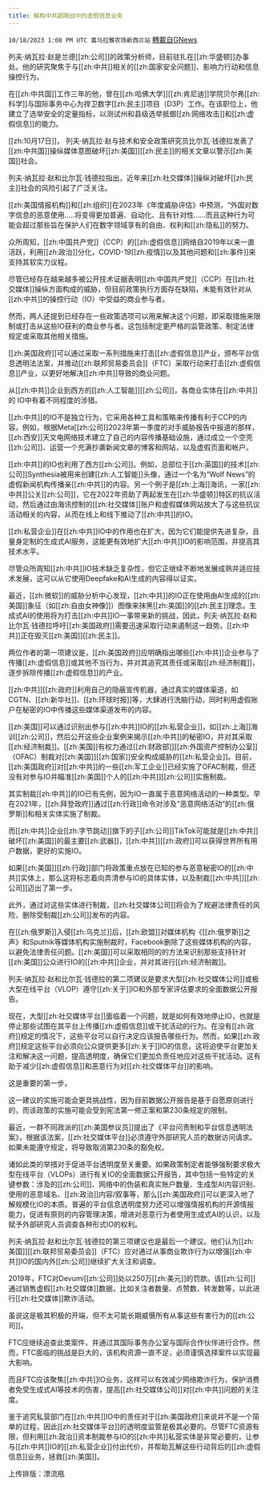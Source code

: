 ```yaml
---
title: 解构中共超限战中的虚假信息业务
---
```

`10/18/2023 1:08 PM UTC 喜马拉雅农场新西兰站` [轉載自GNews](https://gnews.org/articles/1850004)

列夫·纳瓦拉·赵是兰德[[zh:公司]]的政策分析师，目前驻扎在[[zh:华盛顿]]办事处。他的研究聚焦于与[[zh:中共]]相关的[[zh:国家安全问题]]、影响力行动和信息操控行为。

在[[zh:中共国]]工作三年的他，曾在[[zh:哈佛大学]][[zh:肯尼迪]]学院贝尔弗[[zh:科学]]与国际事务中心为捍卫数字[[zh:民主]]项目（D3P）工作。在该职位上，他建立了选举安全的定量指标，以测试州和县级选举抵御[[zh:网络攻击]]和[[zh:虚假信息]]的能力。

[[zh:10月17日]]， 列夫·纳瓦拉·赵与技术和安全政策研究员比尔瓦·钱德拉发表了[[zh:中共国]]操纵媒体意图破坏[[zh:美国]][[zh:民主]]的相关文章以警示[[zh:美国]]社会。

列夫·纳瓦拉·赵和比尔瓦·钱德拉指出，近年来[[zh:社交媒体]]操纵对破坏[[zh:民主]]社会的风险引起了广泛关注。 

[[zh:美国情报机构]]和[[zh:组织]]在2023年《年度威胁评估》中预测，“外国对数字信息的恶意使用.....将变得更加普遍、自动化、且有针对性……而且这种行为可能会超过那些旨在保护人们在数字领域享有的自由、权利和[[zh:隐私]]的努力。

 众所周知，[[zh:中国共产党]]（CCP）的[[zh:虚假信息]]网络自2019年以来一直活跃，利用[[zh:政治]]分化，COVID-19[[zh:疫情]]以及其他问题和[[zh:事件]]来支持其软实力议程。

尽管已经存在越来越多被公开技术证据表明[[zh:中国共产党]]（CCP）在[[zh:社交媒体]]操纵方面构成的威胁，但目前政策执行方面存在缺陷，未能有效针对从[[zh:中共]]的操控行动（IO）中受益的商业参与者。

然而，两人还提到已经存在一些政策选项可以用来解决这个问题，即采取措施来限制或打击从这些IO获利的商业参与者。这包括制定更严格的监管政策、制定法律规定或采取其他相关措施。

[[zh:美国政府]]可以通过采取一系列措施来打击[[zh:虚假信息]]产业，颁布平台信息透明法法案，并推动[[zh:联邦贸易委员会]]（FTC）采取行动来打击[[zh:虚假信息]]产业，以更好地解决[[zh:中共]]导致的商业问题。

从[[zh:中共]]企业到西方的[[zh:人工智能]][[zh:公司]]，各商业实体在[[zh:中共]]的 IO中有着不同程度的涉猎。

[[zh:中共]]的IO不是独立行为，它采用各种工具和策略来传播有利于CCP的内容。例如，根据Meta[[zh:公司]]2023年第一季度的对手威胁报告中报道的那样，[[zh:西安]]天文电网络技术建立了自己的内容传播基础设施，通过成立一个空壳[[zh:公司]]、运营一个充满抄袭新闻文章的博客和网站，以及虚假页面和帐户。　

[[zh:中共]]的IO也利用了西方[[zh:公司]]。例如，总部位于[[zh:英国]]的技术[[zh:公司]]Synthesia被用来创建[[zh:人工智能]]头像，通过一个名为“Wolf News”的虚假新闻机构传播亲[[zh:中共]]的内容。另一个例子是[[zh:上海]]海讯，一家[[zh:中共]]公关[[zh:公司]]，它在2022年资助了两起发生在[[zh:华盛顿]]特区的抗议活动，然后通过由海讯控制的[[zh:社交媒体]]账户和虚假媒体网站放大了与这些抗议活动相关的内容，从而在线上和线下推动了[[zh:中共]]的IO。 

[[zh:私营企业]]在[[zh:中共]]IO中的作用也在扩大，因为它们能提供先进复杂，且量身定制的生成式AI服务，这能更有效地扩大[[zh:中共]]IO的影响范围，并提高其技术水平。

尽管众所周知[[zh:中共]]IO技术缺乏复杂性，但它正继续不断地发展成熟并适应技术发展，这可以从它使用Deepfake和AI生成的内容得以证实。

最近，[[zh:微软]]的威胁分析中心发现，[[zh:中共]]的IO正在使用由AI生成的[[zh:美国]]象征（如[[zh:自由女神像]]）图像来抹黑[[zh:美国]]的[[zh:民主]]理念。生成式AI的使用将为打击[[zh:中共]]IO一事带来新的挑战，因此，列夫·纳瓦拉·赵和比尔瓦·钱德拉呼吁[[zh:美国政府]]需要迅速采取行动来遏制这一趋势。[[zh:中共]]正在毁灭[[zh:美国]][[zh:民主]]。

两位作者的第一项建议是，[[zh:美国政府]]应明确指出哪些[[zh:中共]]企业参与了传播[[zh:虚假信息]]或其他不当行为，并对其追究其责任或采取[[zh:经济制裁]]，逐步拆除传播[[zh:虚假信息]]的产业。

[[zh:中共]][[zh:政府]]利用自己的隐蔽宣传机器，通过真实的媒体渠道，如CGTN、[[zh:新华社]]、[[zh:环球时报]]等，大肆进行洗脑行动，同时利用虚假账户在秘密的IO中传播这些媒体渠道发布的内容。

[[zh:美国]]可以通过识别出参与[[zh:中共]]IO的[[zh:私营企业]]，如[[zh:上海]]海训[[zh:公司]]，然后公开这些企业案例来揭示[[zh:中共]]的秘密IO，并对其采取[[zh:经济制裁]]。[[zh:美国]]有权力通过[[zh:财政部]][[zh:外国资产控制办公室]]（OFAC）制裁对[[zh:美国]][[zh:国家]]安全构成威胁的[[zh:私营企业]]。目前，[[zh:美国政府]]对[[zh:中共]]的一些[[zh:军工企业]]已经实施了OFAC制裁，但还没有对参与IO并瞄准[[zh:美国]]个人的[[zh:中共]][[zh:公司]]实施制裁。

其实制裁[[zh:中共]]的IO已有先例，因为IO一直属于恶意网络活动的一种类型。早在2021年，[[zh:拜登政府]]通过[[zh:行政]]命令对涉及“恶意网络活动”的[[zh:俄罗斯]]和相关实体实施了制裁。

而[[zh:中共]]企业[[zh:字节跳动]]旗下的子[[zh:公司]]TikTok可能就是[[zh:中共]]破坏[[zh:美国]]的最主要[[zh:武器]]，[[zh:中共]][[zh:政府]]可以获得世界所有用户数据，更好的实施IO。

如果[[zh:美国]][[zh:行政]]部门将政策重点放在已知的参与恶意秘密IO的[[zh:中共]]实体上，那么这将标志着向弄清参与IO的具体实体，以及制裁[[zh:中共]][[zh:公司]]迈出了第一步。

此外，通过对这些实体进行制裁，[[zh:社交媒体公司]]将会为了规避法律责任的风险，删除受制裁[[zh:公司]]发布的内容。

在[[zh:俄罗斯]]入侵[[zh:乌克兰]]后，[[zh:欧盟]]对媒体机构《[[zh:俄罗斯]]之声》和Sputnik等媒体机构实施制裁时，Facebook删除了这些媒体机构的内容，以避免法律责任问题。[[zh:美国]]可以采取相同的的方法来识别那些支持针对[[zh:美国]]公众进行IO的[[zh:中共]]企业，并对其进行[[zh:经济制裁]]。

列夫·纳瓦拉·赵和比尔瓦·钱德拉的第二项建议是要求大型[[zh:社交媒体公司]]或极大型在线平台（VLOP）遵守[[zh:关于]]IO和外部专家评估要求的全面数据公开报告。

现在，大型[[zh:社交媒体平台]]面临着一个问题，就是如何有效地停止IO，也就是停止那些试图在其平台上传播[[zh:虚假信息]]或干扰活动的行为。在没有[[zh:政府]]规定的情况下，这些平台可以自行决定应该报告哪些行为。然而，如果[[zh:政府]]规定这些平台必须向公众提供更多[[zh:关于]]IO的信息，这将迫使平台更加关注和解决这一问题，提高透明度，确保它们更加负责任地应对这些干扰活动。这有助于减少[[zh:虚假信息]]和恶意行为对[[zh:社交媒体平台]]的影响。

这是重要的第一步。

这一建议的实施可能会更具挑战性，因为目前数据公开报告是基于自愿原则进行的，而该政策的实施可能会受到宪法第一修正案和第230条规定的限制。

最近，一群不同政派的[[zh:美国参议员]]提出了《平台问责制和平台信息透明法案》，根据该法案，[[zh:社交媒体平台]]必须遵守外部研究人员的数据访问请求。如果未能遵守规定，将导致取消第230条的豁免权。

诸如此类的举措对于促进平台透明度至关重要。如果政策制定者能够强制要求极大型在线平台（VLOPs）进行有关IO的全面数据公开报告，其中包括一些特定的关键参数：涉及的[[zh:公司]]、网络中的伪装和真实账户数量、生成型AI内容识别、使用的恶意域名、[[zh:政治]]内容/叙事等，那么[[zh:美国政府]]可以更深入地了解规模化IO的本质。普遍的平台信息透明度努力还可以增强情报机构的开源情报能力，促进有原则的内容管理决策，增进对恶意行为者使用生成式AI的认识，以及赋予外部研究人员调查各种形式IO的权利。

列夫·纳瓦拉·赵和比尔瓦·钱德拉的第三项建议也是最后一个建议。他们认为[[zh:美国]][[zh:联邦贸易委员会]]（FTC）应对通过从事商业欺诈行为以增强[[zh:中共]]IO的国内外[[zh:公司]]继续扩大关注和调查。

2019年，FTC对Devumi[[zh:公司]]处以250万[[zh:美元]]的罚款。该[[zh:公司]]通过销售虚假[[zh:社交媒体]]数据，比如关注者数量、点赞数、转发数等，以此进行[[zh:社交媒体]]欺诈活动。

虽说这是极其积极的开端，但不太可能长期威慑所有从事这些有害行为的[[zh:公司]]。

FTC应继续追查此类案件，并通过其国际事务办公室与国际合作伙伴进行合作。然而，FTC面临的挑战是巨大的，该机构资源一直不足，必须谨慎选择案件以实现最大影响。

而且FTC应该聚焦[[zh:中共]]IO业务，这样可以有效减少网络欺诈行为，保护消费者免受生成式AI等技术的伤害，提高[[zh:社交媒体公司]]对[[zh:中共]]问题的关注度。

鉴于追究私营部门在[[zh:中共]]IO中的责任对于[[zh:美国政府]]来说并不是一个简单的过程，因此[[zh:社交媒体平台]]的透明度监管是极其必要的。尽管FTC资源有限，但利用[[zh:政治]]资本制裁参与IO的[[zh:中共]]私营实体是非常必要的，让参与[[zh:中共]]IO的[[zh:私营企业]]付出代价，并帮助瓦解这些行动背后的[[zh:虚假信息]]业务，拯救[[zh:美国]]。

上传排版：漂流瓶
